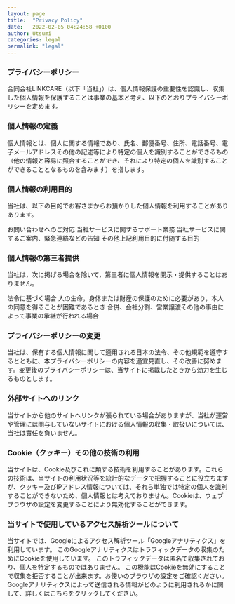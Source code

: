 ```yaml
---
layout: page
title:  "Privacy Policy"
date:   2022-02-05 04:24:58 +0100
author: Utsumi
categories: legal
permalink: "legal"
---
```

### プライバシーポリシー

合同会社LINKCARE（以下「当社」）は、個人情報保護の重要性を認識し、収集した個人情報を保護することは事業の基本と考え、以下のとおりプライバシーポリシーを定めます。

### 個人情報の定義

個人情報とは、個人に関する情報であり、氏名、郵便番号、住所、電話番号、電子メールアドレスその他の記述等により特定の個人を識別することができるもの（他の情報と容易に照合することができ、それにより特定の個人を識別することができることとなるものを含みます）を指します。

### 個人情報の利用目的 

当社は、以下の目的でお客さまからお預かりした個人情報を利用することがありあります。

お問い合わせへのご対応
当社サービスに関するサポート業務
当社サービスに関するご案内、緊急連絡などの告知
その他上記利用目的に付随する目的

### 個人情報の第三者提供

当社は，次に掲げる場合を除いて，第三者に個人情報を開示・提供することはありません。

法令に基づく場合
人の生命，身体または財産の保護のために必要があり，本人の同意を得ることが困難であるとき
合併、会社分割、営業譲渡その他の事由によって事業の承継が行われる場合

### プライバシーポリシーの変更

当社は、保有する個人情報に関して適用される日本の法令、その他規範を遵守するとともに、本プライバシーポリシーの内容を適宜見直し、その改善に努めます。変更後のプライバシーポリシーは、当サイトに掲載したときから効力を生じるものとします。

### 外部サイトへのリンク

当サイトから他のサイトへリンクが張られている場合がありますが、当社が運営や管理には関与していないサイトにおける個人情報の収集・取扱いについては、当社は責任を負いません。

### Cookie（クッキー）その他の技術の利用

当サイトは、Cookie及びこれに類する技術を利用することがあります。これらの技術は、当サイトの利用状況等を統計的なデータで把握することに役立ちますが、クッキー及びIPアドレス情報については、それら単独では特定の個人を識別することができないため、個人情報とは考えておりません。Cookieは、ウェブブラウザの設定を変更することにより無効化することができます。

### 当サイトで使用しているアクセス解析ツールについて

当サイトでは、Googleによるアクセス解析ツール「Googleアナリティクス」を利用しています。
このGoogleアナリティクスはトラフィックデータの収集のためにCookieを使用しています。
このトラフィックデータは匿名で収集されており、個人を特定するものではありません。
この機能はCookieを無効にすることで収集を拒否することが出来ます。お使いのブラウザの設定をご確認ください。
Googleアナリティクスによって送信される情報がどのように利用されるかに関して、詳しくはこちらをクリックしてください。
